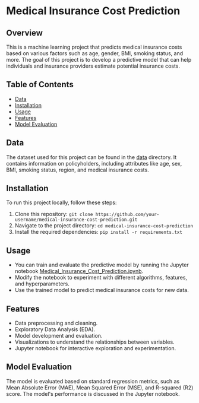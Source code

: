 
# Medical Insurance Cost Prediction

## Overview
This is a machine learning project that predicts medical insurance costs based on various factors such as age, gender, BMI, smoking status, and more. The goal of this project is to develop a predictive model that can help individuals and insurance providers estimate potential insurance costs.

## Table of Contents
- [Data](#data)
- [Installation](#installation)
- [Usage](#usage)
- [Features](#features)
- [Model Evaluation](#model-evaluation)
  

## Data
The dataset used for this project can be found in the [data](data/) directory. It contains information on policyholders, including attributes like age, sex, BMI, smoking status, region, and medical insurance costs.

## Installation
To run this project locally, follow these steps:
1. Clone this repository: `git clone https://github.com/your-username/medical-insurance-cost-prediction.git`
2. Navigate to the project directory: `cd medical-insurance-cost-prediction`
3. Install the required dependencies: `pip install -r requirements.txt`

## Usage
- You can train and evaluate the predictive model by running the Jupyter notebook [Medical_Insurance_Cost_Prediction.ipynb](Medical_Insurance_Cost_Prediction.ipynb).
- Modify the notebook to experiment with different algorithms, features, and hyperparameters.
- Use the trained model to predict medical insurance costs for new data.

## Features
- Data preprocessing and cleaning.
- Exploratory Data Analysis (EDA).
- Model development and evaluation.
- Visualizations to understand the relationships between variables.
- Jupyter notebook for interactive exploration and experimentation.

## Model Evaluation
The model is evaluated based on standard regression metrics, such as Mean Absolute Error (MAE), Mean Squared Error (MSE), and R-squared (R2) score. The model's performance is discussed in the Jupyter notebook.

